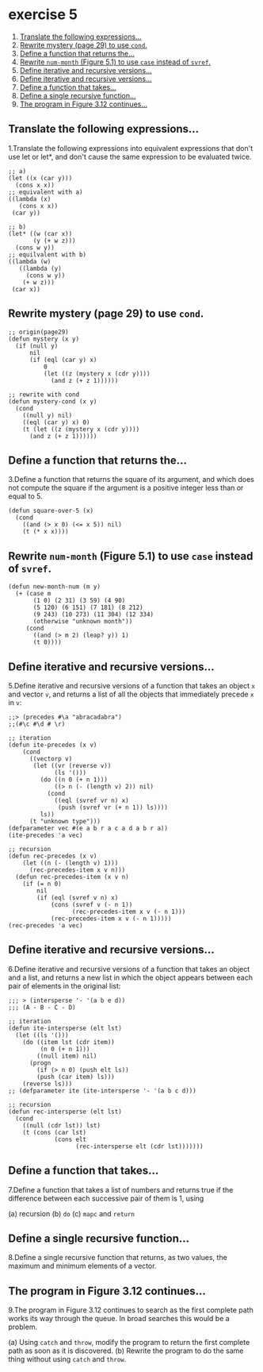 

# exercise 5

1.  [Translate the following expressions&#x2026;](#org392664a)
2.  [Rewrite mystery (page 29) to use `cond`.](#org2c7f834)
3.  [Define a function that returns the&#x2026;](#org372b25e)
4.  [Rewrite `num-month` (Figure 5.1) to use `case` instead of `svref`.](#orgde1ac86)
5.  [Define iterative and recursive versions&#x2026;](#org13996ee)
6.  [Define iterative and recursive versions&#x2026;](#orgbeb4713)
7.  [Define a function that takes&#x2026;](#orgcf218e5)
8.  [Define a single recursive function&#x2026;](#org1c2619d)
9.  [The program in Figure 3.12 continues&#x2026;](#org004a229)


<a id="org392664a"></a>

## Translate the following expressions&#x2026;

1.Translate the following expressions into equivalent expressions that don't use let or let\*, and don't cause the same expression to be evaluated twice.

    ;; a)
    (let ((x (car y)))
      (cons x x))
    ;; equivalent with a)
    ((lambda (x)
       (cons x x))
     (car y))
    
    ;; b)
    (let* ((w (car x))
           (y (+ w z)))
      (cons w y))
    ;; equilvalent with b)
    ((lambda (w)
       ((lambda (y)
         (cons w y))
        (+ w z)))
     (car x))


<a id="org2c7f834"></a>

## Rewrite mystery (page 29) to use `cond`.

    ;; origin(page29)
    (defun mystery (x y)
      (if (null y)
          nil
          (if (eql (car y) x)
              0
              (let ((z (mystery x (cdr y))))
                (and z (+ z 1))))))

    ;; rewrite with cond
    (defun mystery-cond (x y)
      (cond
        ((null y) nil)
        ((eql (car y) x) 0)
        (t (let ((z (mystery x (cdr y))))
          (and z (+ z 1))))))


<a id="org372b25e"></a>

## Define a function that returns the&#x2026;

3.Define a function that returns the square of its argument, and which does not compute the square if the argument is a positive integer less than or equal to 5.

    (defun square-over-5 (x)
      (cond
        ((and (> x 0) (<= x 5)) nil)
        (t (* x x))))


<a id="orgde1ac86"></a>

## Rewrite `num-month` (Figure 5.1) to use `case` instead of `svref`.

    (defun new-month-num (m y)
      (+ (case m
           (1 0) (2 31) (3 59) (4 90)
           (5 120) (6 151) (7 181) (8 212)
           (9 243) (10 273) (11 304) (12 334)
           (otherwise "unknown month"))
         (cond
           ((and (> m 2) (leap? y)) 1)
           (t 0))))


<a id="org13996ee"></a>

## Define iterative and recursive versions&#x2026;

5.Define iterative and recursive versions of a function that takes an object `x` and vector `v`, and returns a list of all the objects that immediately precede `x` in `v`:

    ;;> (precedes #\a "abracadabra")
    ;;(#\c #\d # \r)

    ;; iteration
    (defun ite-precedes (x v)
        (cond
          ((vectorp v)
           (let ((vr (reverse v))
                 (ls '()))
             (do ((n 0 (+ n 1)))
                 ((> n (- (length v) 2)) nil)
               (cond
                 ((eql (svref vr n) x)
                  (push (svref vr (+ n 1)) ls))))
             ls))
          (t "unknown type")))
    (defparameter vec #(e a b r a c a d a b r a))
    (ite-precedes 'a vec)

    ;; recursion
    (defun rec-precedes (x v)
        (let ((n (- (length v) 1)))
          (rec-precedes-item x v n)))
      (defun rec-precedes-item (x v n)
        (if (= n 0)
            nil
            (if (eql (svref v n) x)
                (cons (svref v (- n 1))
                      (rec-precedes-item x v (- n 1)))
                (rec-precedes-item x v (- n 1)))))
    (rec-precedes 'a vec)


<a id="orgbeb4713"></a>

## Define iterative and recursive versions&#x2026;

6.Define iterative and recursive versions of a function that takes an object and a list, and returns a new list in which the object appears between each pair of elements in the original list:

    ;;; > (intersperse '- '(a b e d))
    ;;; (A - B - C - D)
    
    ;; iteration
    (defun ite-intersperse (elt lst)
      (let ((ls '()))
        (do ((item lst (cdr item))
             (n 0 (+ n 1)))
            ((null item) nil)
          (progn
            (if (> n 0) (push elt ls))
            (push (car item) ls)))
        (reverse ls)))
    ;; (defparameter ite (ite-intersperse '- '(a b c d)))
    
    ;; recursion
    (defun rec-intersperse (elt lst)
      (cond
        ((null (cdr lst)) lst)
        (t (cons (car lst)
                 (cons elt
                       (rec-intersperse elt (cdr lst)))))))


<a id="orgcf218e5"></a>

## Define a function that takes&#x2026;

7.Define a function that takes a list of numbers and returns true if the
difference between each successive pair of them is 1, using

(a) recursion
(b) `do`
(c) `mapc` and `return`


<a id="org1c2619d"></a>

## Define a single recursive function&#x2026;

8.Define a single recursive function that returns, as two values, the maximum and minimum elements of a vector.


<a id="org004a229"></a>

## The program in Figure 3.12 continues&#x2026;

9.The program in Figure 3.12 continues to search as the first complete
path works its way through the queue. In broad searches this would be
a problem.

(a) Using `catch` and `throw`, modify the program to return the first complete path as soon as it is discovered.
(b) Rewrite the program to do the same thing without using `catch` and `throw`.

